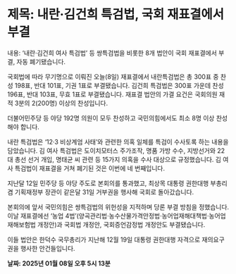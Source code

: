 # **제목: 내란·김건희 특검법, 국회 재표결에서 부결**

  내용: ‘내란·김건희 여사 특검법’ 등 쌍특검법을 비롯한 8개 법안이 국회 재표결에서 부결, 자동 폐기됐습니다. 

국회법에 따라 무기명으로 이뤄진 오늘(8일) 재표결에서 내란특검법은 총 300표 중 찬성 198표, 반대 101표, 기권 1표로 부결됐습니다. 김건희 특검법은 300표 가운데 찬성 196표, 반대 103표, 무효 1표로 부결됐습니다. 재표결 법안의 가결 요건은 국회의원 재적 3분의 2(200명) 이상의 찬성입니다. 

더불어민주당 등 야당 192명 의원이 모두 찬성하고 국민의힘에서도 최소 8명 이상 찬성해야 합니다.

내란 특검법은 ‘12·3 비상계엄 사태’와 관련한 의혹 일체를 특검이 수사토록 하는 내용을 담았습니다. 김 여사 특검법은 도이치모터스 주가조작, 명품 가방 수수, 지방선거와 22대 총선 선거 개입, 명태균 씨 관련 등 15가지 의혹을 수사 대상으로 규정했습니다. 김 여사 특검법이 재표결을 거쳐 폐기된 것은 이번에 네 번째입니다. 

지난달 12일 민주당 등 야당 주도로 본회의를 통과했고, 최상목 대통령 권한대행 부총리 겸 기획재정부 장관이 같은달 31일 거부권을 행사해 국회로 돌아갔습니다. 

본회의에 앞서 국민의힘은 쌍특검법의 위헌성을 지적하며 당론 부결 방침을 정했습니다. 이날 재표결에선 ‘농업 4법’(양곡관리법·농수산물가격안정법·농어업재해대책법·농어업재해보험법 개정안)과 국회법 개정안, 국회증언감정법 개정안도 부결됐습니다. 

이들 법안은 한덕수 국무총리가 지난해 12월 19일 대통령 권한대행 자격으로 재의요구권을 행사한 안건들입니다.

  **날짜: 2025년 01월 08일 오후 5시 13분**